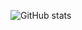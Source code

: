 ![GitHub stats](https://github-readme-stats.vercel.app/api?username=carldelfin&show_icons=true&theme=onedark)
